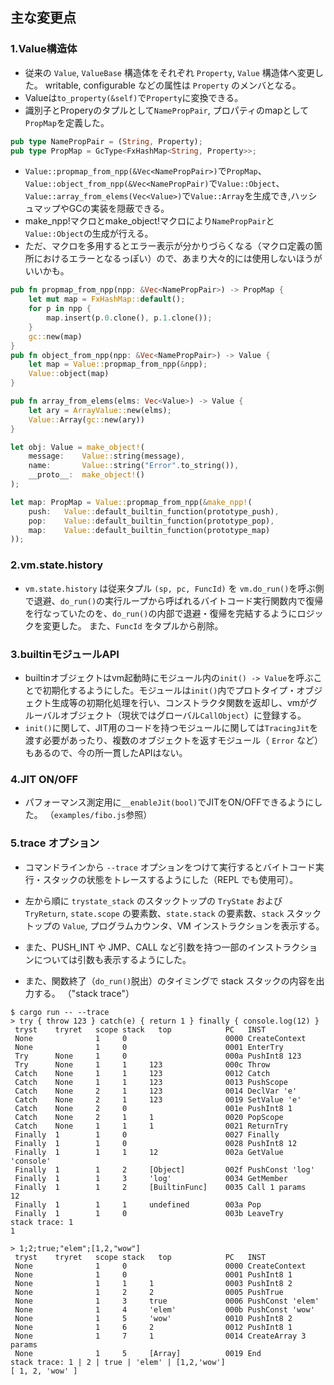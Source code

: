 ## 主な変更点

### 1.Value構造体

- 従来の `Value`, `ValueBase` 構造体をそれぞれ `Property`, `Value` 構造体へ変更した。
writable, configurable などの属性は `Property` のメンバとなる。
- Valueは`to_property(&self)`で`Property`に変換できる。
- 識別子とProperyのタプルとして`NamePropPair`, プロパティのmapとして`PropMap`を定義した。

```Rust
pub type NamePropPair = (String, Property);
pub type PropMap = GcType<FxHashMap<String, Property>>;
```

- `Value::propmap_from_npp(&Vec<NamePropPair>)`で`PropMap`、`Value::object_from_npp(&Vec<NamePropPair)`で`Value::Object`、`Value::array_from_elems(Vec<Value>)`で`Value::Array`を生成でき,ハッシュマップやGCの実装を隠蔽できる。
- make_npp!マクロとmake_object!マクロにより`NamePropPair`と`Value::Object`の生成が行える。
- ただ、マクロを多用するとエラー表示が分かりづらくなる（マクロ定義の箇所におけるエラーとなるっぽい）ので、あまり大々的には使用しないほうがいいかも。

```Rust
pub fn propmap_from_npp(npp: &Vec<NamePropPair>) -> PropMap {
    let mut map = FxHashMap::default();
    for p in npp {
        map.insert(p.0.clone(), p.1.clone());
    }
    gc::new(map)
}
pub fn object_from_npp(npp: &Vec<NamePropPair>) -> Value {
    let map = Value::propmap_from_npp(&npp);
    Value::object(map)
}

pub fn array_from_elems(elms: Vec<Value>) -> Value {
    let ary = ArrayValue::new(elms);
    Value::Array(gc::new(ary))
}

let obj: Value = make_object!(
    message:    Value::string(message),
    name:       Value::string("Error".to_string()),
    __proto__:  make_object!()
);

let map: PropMap = Value::propmap_from_npp(&make_npp!(
    push:   Value::default_builtin_function(prototype_push),
    pop:    Value::default_builtin_function(prototype_pop),
    map:    Value::default_builtin_function(prototype_map)
));
```

### 2.vm.state.history

- `vm.state.history` は従来タプル `(sp, pc, FuncId)` を `vm.do_run()`を呼ぶ側で退避、`do_run()`の実行ループから呼ばれるバイトコード実行関数内で復帰を行なっていたのを、`do_run()`の内部で退避・復帰を完結するようにロジックを変更した。
また、`FuncId` をタプルから削除。

### 3.builtinモジュールAPI

- builtinオブジェクトはvm起動時にモジュール内の`init() -> Value`を呼ぶことで初期化するようにした。モジュールは`init()`内でプロトタイプ・オブジェクト生成等の初期化処理を行い、コンストラクタ関数を返却し、vmがグルーバルオブジェクト（現状ではグローバル`CallObject`）に登録する。
- `init()`に関して、JIT用のコードを持つモジュールに関しては`TracingJit`を渡す必要があったり、複数のオブジェクトを返すモジュール（ `Error` など）もあるので、今の所一貫したAPIはない。

### 4.JIT ON/OFF

- パフォーマンス測定用に`__enableJit(bool)`でJITをON/OFFできるようにした。
（`examples/fibo.js`参照）

### 5.trace オプション

- コマンドラインから `--trace` オプションをつけて実行するとバイトコード実行・スタックの状態をトレースするようにした（REPL でも使用可）。

- 左から順に `trystate_stack` のスタックトップの `TryState` および `TryReturn`, `state.scope` の要素数、`state.stack` の要素数、`stack` スタックトップの `Value`, プログラムカウンタ、VM インストラクションを表示する。

- また、PUSH_INT や JMP、CALL など引数を持つ一部のインストラクションについては引数も表示するようにした。

- また、関数終了（`do_run()`脱出）のタイミングで stack スタックの内容を出力する。
（"stack trace"）

```
$ cargo run -- --trace
> try { throw 123 } catch(e) { return 1 } finally { console.log(12) }
 tryst    tryret   scope stack   top            PC   INST
 None              1     0                      0000 CreateContext
 None              1     0                      0001 EnterTry
 Try      None     1     0                      000a PushInt8 123
 Try      None     1     1     123              000c Throw
 Catch    None     1     1     123              0012 Catch
 Catch    None     1     1     123              0013 PushScope
 Catch    None     2     1     123              0014 DeclVar 'e'
 Catch    None     2     1     123              0019 SetValue 'e'
 Catch    None     2     0                      001e PushInt8 1
 Catch    None     2     1     1                0020 PopScope
 Catch    None     1     1     1                0021 ReturnTry
 Finally  1        1     0                      0027 Finally
 Finally  1        1     0                      0028 PushInt8 12
 Finally  1        1     1     12               002a GetValue 'console'
 Finally  1        1     2     [Object]         002f PushConst 'log'
 Finally  1        1     3     'log'            0034 GetMember
 Finally  1        1     2     [BuiltinFunc]    0035 Call 1 params
12
 Finally  1        1     1     undefined        003a Pop
 Finally  1        1     0                      003b LeaveTry
stack trace: 1
1
```
```
> 1;2;true;"elem";[1,2,"wow"]
 tryst    tryret   scope stack   top            PC   INST
 None              1     0                      0000 CreateContext
 None              1     0                      0001 PushInt8 1
 None              1     1     1                0003 PushInt8 2
 None              1     2     2                0005 PushTrue
 None              1     3     true             0006 PushConst 'elem'
 None              1     4     'elem'           000b PushConst 'wow'
 None              1     5     'wow'            0010 PushInt8 2
 None              1     6     2                0012 PushInt8 1
 None              1     7     1                0014 CreateArray 3 params
 None              1     5     [Array]          0019 End
stack trace: 1 | 2 | true | 'elem' | [1,2,'wow']
[ 1, 2, 'wow' ]
```

